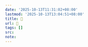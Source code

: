 ```yaml
---
date: '2025-10-13T11:31:02+08:00'
lastmod: '2025-10-13T13:04:51+08:00'
title: 󰧿
url: 󰧿
tags: []
src:
note:
---
```

